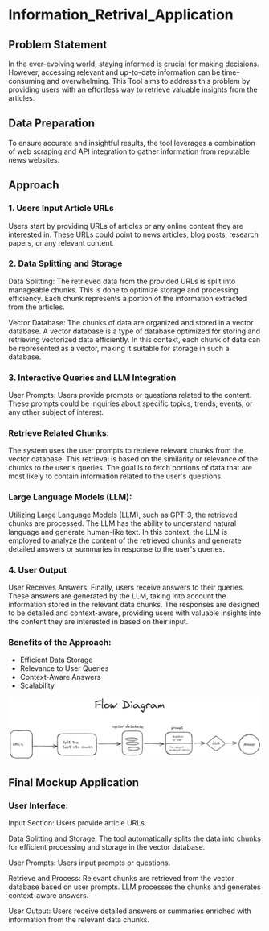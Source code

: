 # Information_Retrival_Application

## Problem Statement
In the ever-evolving world, staying informed is crucial for making decisions. However, accessing relevant and up-to-date information can be time-consuming and overwhelming. This Tool aims to address this problem by providing users with an effortless way to retrieve valuable insights from the articles.

## Data Preparation
To ensure accurate and insightful results, the tool leverages a combination of web scraping and API integration to gather information from reputable news websites.

## Approach

### 1. Users Input Article URLs
Users start by providing URLs of articles or any online content they are interested in. These URLs could point to news articles, blog posts, research papers, or any relevant content.

### 2. Data Splitting and Storage
Data Splitting:
The retrieved data from the provided URLs is split into manageable chunks. This is done to optimize storage and processing efficiency. Each chunk represents a portion of the information extracted from the articles.

Vector Database:
The chunks of data are organized and stored in a vector database. A vector database is a type of database optimized for storing and retrieving vectorized data efficiently. In this context, each chunk of data can be represented as a vector, making it suitable for storage in such a database.

### 3. Interactive Queries and LLM Integration
User Prompts:
Users provide prompts or questions related to the content. These prompts could be inquiries about specific topics, trends, events, or any other subject of interest.

### Retrieve Related Chunks:
The system uses the user prompts to retrieve relevant chunks from the vector database. This retrieval is based on the similarity or relevance of the chunks to the user's queries. The goal is to fetch portions of data that are most likely to contain information related to the user's questions.

### Large Language Models (LLM):
Utilizing Large Language Models (LLM), such as GPT-3, the retrieved chunks are processed. The LLM has the ability to understand natural language and generate human-like text. In this context, the LLM is employed to analyze the content of the retrieved chunks and generate detailed answers or summaries in response to the user's queries.

### 4. User Output
User Receives Answers:
Finally, users receive answers to their queries. These answers are generated by the LLM, taking into account the information stored in the relevant data chunks. The responses are designed to be detailed and context-aware, providing users with valuable insights into the content they are interested in based on their input.

### Benefits of the Approach:

* Efficient Data Storage
* Relevance to User Queries
* Context-Aware Answers
* Scalability


![Alt text](Flow.png)

## Final Mockup Application

### User Interface:

Input Section:
Users provide article URLs.

Data Splitting and Storage:
The tool automatically splits the data into chunks for efficient processing and storage in the vector database.

User Prompts:
Users input prompts or questions.

Retrieve and Process:
Relevant chunks are retrieved from the vector database based on user prompts.
LLM processes the chunks and generates context-aware answers.

User Output:
Users receive detailed answers or summaries enriched with information from the relevant data chunks.

